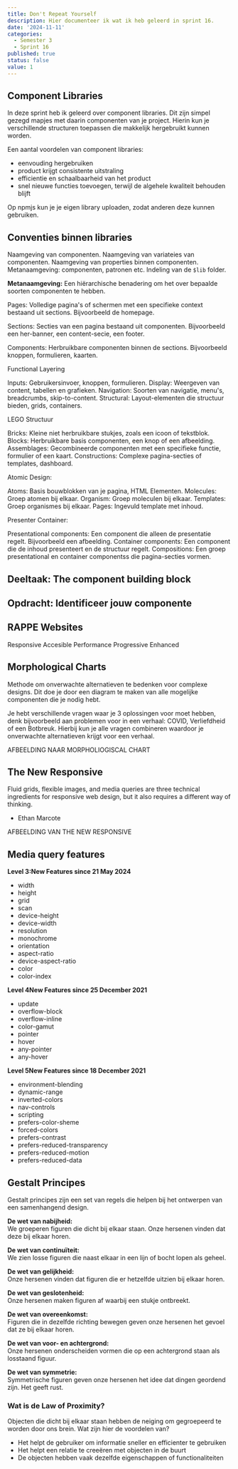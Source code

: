 ```yaml
---
title: Don't Repeat Yourself
description: Hier documenteer ik wat ik heb geleerd in sprint 16.
date: '2024-11-11'
categories:
  - Semester 3
  - Sprint 16
published: true
status: false
value: 1
---
```


## Component Libraries
In deze sprint heb ik geleerd over component libraries. Dit zijn simpel gezegd mapjes met daarin componenten van je project. Hierin kun je verschillende structuren toepassen die makkelijk hergebruikt kunnen worden.

Een aantal voordelen van component libraries:
- eenvouding hergebruiken
- product krijgt consistente uitstraling
- efficientie en schaalbaarheid van het product
- snel nieuwe functies toevoegen, terwijl de algehele kwaliteit behouden blijft

Op npmjs kun je je eigen library uploaden, zodat anderen deze kunnen gebruiken. 

## Conventies binnen libraries
Naamgeving van componenten.
Naamgeving van variateies van componenten.
Naamgeving van properties binnen componenten.
Metanaamgeving: componenten, patronen etc. 
Indeling van de `$lib` folder.

**Metanaamgeving:**
Een hiërarchische benadering om het over bepaalde soorten componenten te hebben. 

Pages:
Volledige pagina's of schermen met een specifieke context bestaand uit sections. Bijvoorbeeld de homepage.

Sections:
Secties van een pagina bestaand uit componenten. Bijvoorbeeld een her-banner, een content-secie, een footer.

Components:
Herbruikbare componenten binnen de sections. Bijvoorbeeld knoppen, formulieren, kaarten.

Functional Layering

Inputs:
Gebruikersinvoer, knoppen, formulieren.
Display:
Weergeven van content, tabellen en grafieken.
Navigation:
Soorten van navigatie, menu's, breadcrumbs, skip-to-content.
Structural:
Layout-elementen die structuur bieden, grids, containers.

LEGO Structuur

Bricks:
Kleine niet herbruikbare stukjes, zoals een icoon of tekstblok.
Blocks: 
Herbruikbare basis componenten, een knop of een afbeelding.
Assemblages:
Gecombineerde componenten met een specifieke functie, formulier of een kaart.
Constructions:
Complexe pagina-secties of templates, dashboard.

Atomic Design:

Atoms:
Basis bouwblokken van je pagina, HTML Elementen.
Molecules:
Groep atomen bij elkaar.
Organism:
Groep moleculen bij elkaar.
Templates:
Groep organismes bij elkaar.
Pages:
Ingevuld template met inhoud.

Presenter Container:

Presentational components:
Een component die alleen de presentatie regelt. Bijvoorbeeld een afbeelding.
Container components:
Een component die de inhoud presenteert en de structuur regelt. 
Compositions:
Een groep presentational en container componentss die pagina-secties vormen.

## Deeltaak: The component building block

## Opdracht: Identificeer jouw componente

## RAPPE Websites
Responsive
Accesible
Performance
Progressive Enhanced

## Morphological Charts
Methode om onverwachte alternatieven te bedenken voor complexe designs. Dit doe je door een diagram te maken van alle mogelijke componenten die je nodig hebt.

Je hebt verschillende vragen waar je 3 oplossingen voor moet hebben, denk bijvoorbeeld aan problemen voor in een verhaal: COVID, Verliefdheid of een Botbreuk. Hierbij kun je alle vragen combineren waardoor je onverwachte alternatieven krijgt voor een verhaal.

AFBEELDING NAAR MORPHOLIOGISCAL CHART

## The New Responsive

Fluid grids, flexible images, and media queries are three technical ingredients for responsive web design, but it also requires a different way of thinking.
- Ethan Marcote

AFBEELDING VAN THE NEW RESPONSIVE

## Media query features
<strong tabindex="0">Level 3:<span>New Features since 21 May 2024</span></strong>

- width
- height
- grid
- scan
- device-height
- device-width
- resolution
- monochrome
- orientation
- aspect-ratio
- device-aspect-ratio
- color
- color-index

<strong tabindex="0">Level 4<span>New Features since 25 December 2021</span></strong>

- update
- overflow-block
- overflow-inline
- color-gamut
- pointer 
- hover
- any-pointer
- any-hover

<strong tabindex="0">Level 5<span>New Features since 18 December 2021</span></strong>

- environment-blending
- dynamic-range
- inverted-colors
- nav-controls
- scripting
- prefers-color-sheme
- forced-colors
- prefers-contrast
- prefers-reduced-transparency
- prefers-reduced-motion
- prefers-reduced-data

## Gestalt Principes
Gestalt principes zijn een set van regels die helpen bij het ontwerpen van een samenhangend design.

**De wet van nabijheid:** <br>
We groeperen figuren die dicht bij elkaar staan. Onze hersenen vinden dat deze bij elkaar horen.

**De wet van continuïteit:** <br>
We zien losse figuren die naast elkaar in een lijn of bocht lopen als geheel.

**De wet van gelijkheid:** <br>
Onze hersenen vinden dat figuren die er hetzelfde uitzien bij elkaar horen.

**De wet van geslotenheid:** <br>
Onze hersenen maken figuren af waarbij een stukje ontbreekt.

**De wet van overeenkomst:** <br>
Figuren die in dezelfde richting bewegen geven onze hersenen het gevoel dat ze bij elkaar horen. 

**De wet van voor- en achtergrond:** <br>
Onze hersenen onderscheiden vormen die op een achtergrond staan als losstaand figuur.

**De wet van symmetrie:** <br>
Symmetrische figuren geven onze hersenen het idee dat dingen geordend zijn. Het geeft rust.

### Wat is de Law of Proximity?
Objecten die dicht bij elkaar staan hebben de neiging om gegroepeerd te worden door ons brein. Wat zijn hier de voordelen van?
- Het helpt de gebruiker om informatie sneller en efficienter te gebruiken
- Het helpt een relatie te creeëren met objecten in de buurt
- De objecten hebben vaak dezelfde eigenschappen of functionaliteiten
